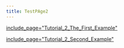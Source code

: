 ```yaml
---
title: TestPAge2
---
```

[include_page="Tutorial_2_The_First_Example"](include_page="Tutorial_2_The_First_Example")

[include_page="Tutorial_2_Second_Example"](include_page="Tutorial_2_Second_Example")
